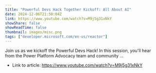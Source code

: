 ```yaml
---
title: "Powerful Devs Hack Together Kickoff: All About AI"
date: 2024-12-06T21:50:04Z
link: https://www.youtube.com/watch?v=M9j5g31xNkY
showShare: false
showReadTime: false
thumbnail: images/misc.png
tags: ["developer.microsoft.com/en-us/reactor"]
---
```

Join us as we kickoff the Powerful Devs Hack! In this session, you'll hear from the Power Platform Advocacy team and community ...

- Link to article: https://www.youtube.com/watch?v=M9j5g31xNkY